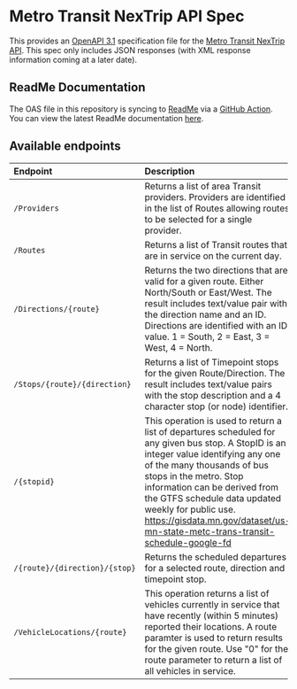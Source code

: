 # Metro Transit NexTrip API Spec

This provides an [OpenAPI 3.1](https://github.com/OAI/OpenAPI-Specification) specification file for the [Metro Transit NexTrip API](https://svc.metrotransit.org/NexTrip). This spec only includes JSON responses (with XML response information coming at a later date).

## ReadMe Documentation

The OAS file in this repository is syncing to [ReadMe](https://readme.com/) via a [GitHub Action](https://github.com/marketplace/actions/rdme-sync-to-readme). You can view the latest ReadMe documentation [here](https://metrotransit.readme.io/reference).

## Available endpoints

| Endpoint | Description |
| :--- | :--- |
| `/Providers` | Returns a list of area Transit providers. Providers are identified in the list of Routes allowing routes to be selected for a single provider. |
| `/Routes` | Returns a list of Transit routes that are in service on the current day. |
| `/Directions/{route}` | Returns the two directions that are valid for a given route. Either North/South or East/West. The result includes text/value pair with the direction name and an ID. Directions are identified with an ID value. 1 = South, 2 = East, 3 = West, 4 = North. |
| `/Stops/{route}/{direction}` | Returns a list of Timepoint stops for the given Route/Direction. The result includes text/value pairs with the stop description and a 4 character stop (or node) identifier. |
| `/{stopid}` | This operation is used to return a list of departures scheduled for any given bus stop. A StopID is an integer value identifying any one of the many thousands of bus stops in the metro. Stop information can be derived from the GTFS schedule data updated weekly for public use. https://gisdata.mn.gov/dataset/us-mn-state-metc-trans-transit-schedule-google-fd |
| `/{route}/{direction}/{stop}` | Returns the scheduled departures for a selected route, direction and timepoint stop. |
| `/VehicleLocations/{route}` | This operation returns a list of vehicles currently in service that have recently (within 5 minutes) reported their locations. A route paramter is used to return results for the given route. Use \"0\" for the route parameter to return a list of all vehicles in service. |
